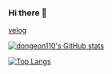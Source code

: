 ### Hi there 👋

[velog](https://velog.io/@dongeon110)

[![dongeon110's GitHub stats](https://github-readme-stats.vercel.app/api?username=dongeon110&show_icons=true&theme=radical&locale=kr)](https://github.com/anuraghazra/github-readme-stats)

[![Top Langs](https://github-readme-stats.vercel.app/api/top-langs/?username=dongeon110&layout=compact)](https://github.com/anuraghazra/github-readme-stats)

<!--
**dongeon110/dongeon110** is a ✨ _special_ ✨ repository because its `README.md` (this file) appears on your GitHub profile.

Here are some ideas to get you started:

- 🔭 I’m currently working on ...
- 🌱 I’m currently learning ...
- 👯 I’m looking to collaborate on ...
- 🤔 I’m looking for help with ...
- 💬 Ask me about ...
- 📫 How to reach me: ...
- 😄 Pronouns: ...
- ⚡ Fun fact: ...
-->
